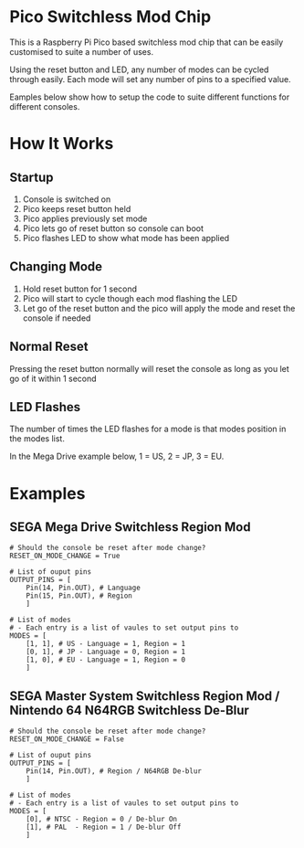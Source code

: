 # Pico Switchless Mod Chip
This is a Raspberry Pi Pico based switchless mod chip that can be easily customised to suite a number of uses.

Using the reset button and LED, any number of modes can be cycled through easily. Each mode will set any number of pins to a specified value.

Eamples below show how to setup the code to suite different functions for different consoles.
# How It Works
## Startup
1. Console is switched on
2. Pico keeps reset button held
3. Pico applies previously set mode
4. Pico lets go of reset button so console can boot
5. Pico flashes LED to show what mode has been applied
## Changing Mode
1. Hold reset button for 1 second
2. Pico will start to cycle though each mod flashing the LED
3. Let go of the reset button and the pico will apply the mode and reset the console if needed
## Normal Reset
Pressing the reset button normally will reset the console as long as you let go of it within 1 second
## LED Flashes
The number of times the LED flashes for a mode is that modes position in the modes list.

In the Mega Drive example below, 1 = US, 2 = JP, 3 = EU.
# Examples
## SEGA Mega Drive Switchless Region Mod
```
# Should the console be reset after mode change?
RESET_ON_MODE_CHANGE = True

# List of ouput pins
OUTPUT_PINS = [
    Pin(14, Pin.OUT), # Language
    Pin(15, Pin.OUT), # Region
    ]

# List of modes
# - Each entry is a list of vaules to set output pins to
MODES = [
    [1, 1], # US - Language = 1, Region = 1
    [0, 1], # JP - Language = 0, Region = 1
    [1, 0], # EU - Language = 1, Region = 0
    ]
```
## SEGA Master System Switchless Region Mod / Nintendo 64 N64RGB Switchless De-Blur
```
# Should the console be reset after mode change?
RESET_ON_MODE_CHANGE = False

# List of ouput pins
OUTPUT_PINS = [
    Pin(14, Pin.OUT), # Region / N64RGB De-blur
    ]

# List of modes
# - Each entry is a list of vaules to set output pins to
MODES = [
    [0], # NTSC - Region = 0 / De-blur On
    [1], # PAL  - Region = 1 / De-blur Off 
    ]
```
